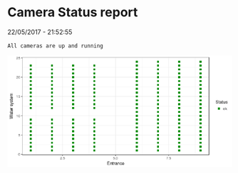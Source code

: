 Camera Status report
================
22/05/2017 - 21:52:55

    All cameras are up and running

![](camreport_files/figure-markdown_github/unnamed-chunk-2-1.png)

